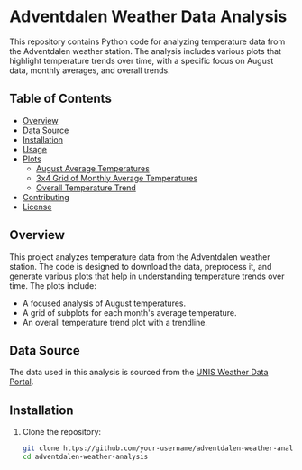 # Adventdalen Weather Data Analysis

This repository contains Python code for analyzing temperature data from the Adventdalen weather station. The analysis includes various plots that highlight temperature trends over time, with a specific focus on August data, monthly averages, and overall trends.

## Table of Contents

- [Overview](#overview)
- [Data Source](#data-source)
- [Installation](#installation)
- [Usage](#usage)
- [Plots](#plots)
  - [August Average Temperatures](#august-average-temperatures)
  - [3x4 Grid of Monthly Average Temperatures](#3x4-grid-of-monthly-average-temperatures)
  - [Overall Temperature Trend](#overall-temperature-trend)
- [Contributing](#contributing)
- [License](#license)

## Overview

This project analyzes temperature data from the Adventdalen weather station. The code is designed to download the data, preprocess it, and generate various plots that help in understanding temperature trends over time. The plots include:

- A focused analysis of August temperatures.
- A grid of subplots for each month's average temperature.
- An overall temperature trend plot with a trendline.

## Data Source

The data used in this analysis is sourced from the [UNIS Weather Data Portal](http://met.unis.no/weatherdata/adventdalen/adventdalen_weather_data_hour.zip).

## Installation

1. Clone the repository:

   ```bash
   git clone https://github.com/your-username/adventdalen-weather-analysis.git
   cd adventdalen-weather-analysis
